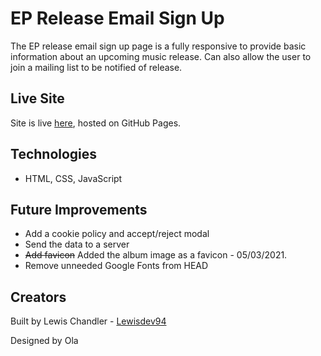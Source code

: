 # EP Release Email Sign Up

The EP release email sign up page is a fully responsive to provide basic information about an upcoming music release. Can also allow the user to join a mailing list to be notified of release.

## Live Site

Site is live [here](https://lewisdev94.github.io/ep-release-sign-up/), hosted on GitHub Pages.

## Technologies

- HTML, CSS, JavaScript

## Future Improvements

- Add a cookie policy and accept/reject modal
- Send the data to a server
- ~~Add favicon~~ Added the album image as a favicon - 05/03/2021.
- Remove unneeded Google Fonts from HEAD

## Creators

Built by Lewis Chandler - [Lewisdev94](https://github.com/Lewisdev94)

Designed by Ola
